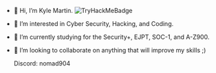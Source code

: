 - 👋 Hi, I’m Kyle Martin.
 ![TryHackMeBadge](https://github.com/Sudocod3r/Sudocod3r/assets/125510528/feb3e9b7-a375-4919-98df-92fc199f1f86)
<script src="https://tryhackme.com/badge/1838871"></script>


- 👀 I’m interested in Cyber Security, Hacking, and Coding.
- 🌱 I’m currently studying for the Security+, EJPT, SOC-1, and A-Z900.
- 💞️ I’m looking to collaborate on anything that will improve my skills ;)
      
   Discord: nomad904

<!---
Sudocod3r/Sudocod3r is a ✨ special ✨ repository because its `README.md` (this file) appears on your GitHub profile.
You can click the Preview link to take a look at your changes.
--->
